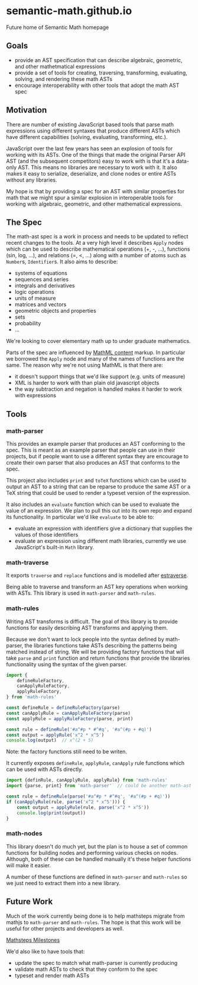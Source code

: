 # semantic-math.github.io

Future home of Semantic Math homepage

## Goals

- provide an AST specification that can describe algebraic, geometric, and other
  mathetmatical expressions
- provide a set of tools for creating, traversing, transforming, evaluating,
  solving, and rendering these math ASTs
- encourage interoperability with other tools that adopt the math AST spec

## Motivation

There are number of existing JavaScript based tools that parse math expressions
using different syntaxes that produce different ASTs which have different
capabilities (solving, evaluating, transforming, etc.).

JavaScript over the last few years has seen an explosion of tools for working
with its ASTs.  One of the things that made the original Parser API AST (and
the subsequent competitors) easy to work with is that it's a data-only AST.
This means no libraries are necessary to work with it.  It also makes it easy
to serialize, deserialize, and clone nodes or entire ASTs without any libraries.

My hope is that by providing a spec for an AST with similar properties for math
that we might spur a similar explosion in interoperable tools for working with
algebraic, geometric, and other mathematical expressions.

## The Spec

The math-ast spec is a work in process and needs to be updated to reflect
recent changes to the tools.  At a very high level it describes `Apply` nodes
which can be used to describe mathematical operations (+, -, ...), functions
(sin, log, ...), and relations (=, <, ...) along with a number of atoms such
as `Number`s, `Identifier`s.  It also aims to describe:

- systems of equations
- sequences and series
- integrals and derivatives
- logic operations
- units of measure
- matrices and vectors
- geometric objects and properties
- sets
- probability
- ...

We're looking to cover elementary math up to under graduate mathematics.

Parts of the spec are influenced by [MathML content](https://www.w3.org/TR/MathML/chapter4.html)
markup.  In particular we borrowed the `Apply` node and many of the names of
functions are the same.  The reason why we're not using MathML is that there
are:

- it doesn't support things that we'd like support (e.g. units of measure)
- XML is harder to work with than plain old javascript objects
- the way subtraction and negation is handled makes it harder to work with
  expressions

## Tools

### math-parser

This provides an example parser that produces an AST conforming to the spec.
This is meant as an example parser that people can use in their projects, but
if people want to use a different syntax they are encourage to create their
own parser that also produces an AST that conforms to the spec.

This project also includes `print` and `toTeX` functions which can be used to
output an AST to a string that can be reparse to produce the same AST or a TeX
string that could be used to render a typeset version of the expression.

It also includes an `evaluate` function which can be used to evaluate the value
of an expression.  We plan to pull this out into its own repo and expand its
functionality.  In particular we'd like `evaluate` to be able to:

- evaluate an expression with identifiers give a dictionary that supplies the
  values of those identifiers
- evaluate an expression using different math libraries, currently we use
  JavaScript's built-in `Math` library.

### math-traverse

It exports `traverse` and `replace` functions and is modelled after
[estraverse](https://github.com/estools/estraverse).

Being able to traverse and transform an AST key operations when working with
ASTs.  This library is used in `math-parser` and `math-rules`.

### math-rules

Writing AST transforms is difficult.  The goal of this library is to provide
functions for easily describing AST transforms and applying them.

Because we don't want to lock people into the syntax defined by math-parser, the
libraries functions take ASTs describing the patterns being matched instead of
string.  We will be providing factory functions that will take `parse` and `print`
function and return functions that provide the libraries functionality using the
syntax of the given parser.

```js
import {
    defineRuleFactory,
    canApplyRuleFactory,
    applyRuleFactory,
} from 'math-rules'

const defineRule = defineRuleFactory(parse)
const canApplyRule = canApplyRuleFactory(parse)
const applyRule = applyRuleFactory(parse, print)

const rule = defineRule('#a^#p * #^#q', '#a^(#p + #q)')
const output = applyRule('x^2 * x^5')
console.log(output)  // x^(2 + 5)
```

Note: the factory functions still need to be writen.

It currently exposes `defineRule`, `applyRule`, `canApply` rule functions which
can be used with ASTs directly.

```js
import {definRule, canApplyRule, applyRule} from 'math-rules'
import {parse, print} from 'math-parser'  // could be another math-ast compatible parser

const rule = defineRule(parse('#a^#p * #^#q', '#a^(#p + #q)'))
if (canApplyRule(rule, parse('x^2 * x^5'))) {
    const output = applyRule(rule, parse('x^2 * x^5'))
    console.log(print(output))
}
```

### math-nodes

This library doesn't do much yet, but the plan is to house a set of common
functions for building nodes and performing various checks on nodes.  Although,
both of these can be handled manually it's these helper functions will make it
easier.

A number of these functions are defined in `math-parser` and `math-rules` so
we just need to extract them into a new library.

## Future Work

Much of the work currently being done is to help mathsteps migrate from mathjs
to `math-parser` and `math-rules`.  The hope is that this work will be useful
for other projects and developers as well.

[Mathsteps Milestones](https://docs.google.com/document/d/1Yn_1DqySb-3nf9Cz9zDz3yiHmz9kbVEGfMs9yrqxmZM/edit)

We'd also like to have tools that:

- update the spec to match what math-parser is currently producing
- validate math ASTs to check that they conform to the spec
- typeset and render math ASTs
